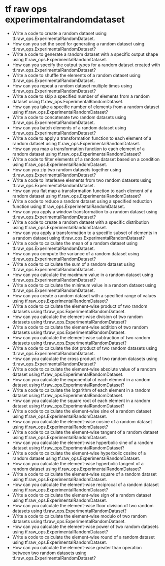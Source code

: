 # tf raw ops experimentalrandomdataset

- Write a code to create a random dataset using tf.raw_ops.ExperimentalRandomDataset.
- How can you set the seed for generating a random dataset using tf.raw_ops.ExperimentalRandomDataset?
- Write a code to generate a random dataset with a specific output shape using tf.raw_ops.ExperimentalRandomDataset.
- How can you specify the output types for a random dataset created with tf.raw_ops.ExperimentalRandomDataset?
- Write a code to shuffle the elements of a random dataset using tf.raw_ops.ExperimentalRandomDataset.
- How can you repeat a random dataset multiple times using tf.raw_ops.ExperimentalRandomDataset?
- Write a code to skip a specified number of elements from a random dataset using tf.raw_ops.ExperimentalRandomDataset.
- How can you take a specific number of elements from a random dataset using tf.raw_ops.ExperimentalRandomDataset?
- Write a code to concatenate two random datasets using tf.raw_ops.ExperimentalRandomDataset.
- How can you batch elements of a random dataset using tf.raw_ops.ExperimentalRandomDataset?
- Write a code to apply a transformation function to each element of a random dataset using tf.raw_ops.ExperimentalRandomDataset.
- How can you map a transformation function to each element of a random dataset using tf.raw_ops.ExperimentalRandomDataset?
- Write a code to filter elements of a random dataset based on a condition using tf.raw_ops.ExperimentalRandomDataset.
- How can you zip two random datasets together using tf.raw_ops.ExperimentalRandomDataset?
- Write a code to interleave elements from two random datasets using tf.raw_ops.ExperimentalRandomDataset.
- How can you flat map a transformation function to each element of a random dataset using tf.raw_ops.ExperimentalRandomDataset?
- Write a code to reduce a random dataset using a specified reduction function using tf.raw_ops.ExperimentalRandomDataset.
- How can you apply a window transformation to a random dataset using tf.raw_ops.ExperimentalRandomDataset?
- Write a code to create a random dataset with a specific distribution using tf.raw_ops.ExperimentalRandomDataset.
- How can you apply a transformation to a specific subset of elements in a random dataset using tf.raw_ops.ExperimentalRandomDataset?
- Write a code to calculate the mean of a random dataset using tf.raw_ops.ExperimentalRandomDataset.
- How can you compute the variance of a random dataset using tf.raw_ops.ExperimentalRandomDataset?
- Write a code to calculate the sum of a random dataset using tf.raw_ops.ExperimentalRandomDataset.
- How can you calculate the maximum value in a random dataset using tf.raw_ops.ExperimentalRandomDataset?
- Write a code to calculate the minimum value in a random dataset using tf.raw_ops.ExperimentalRandomDataset.
- How can you create a random dataset with a specified range of values using tf.raw_ops.ExperimentalRandomDataset?
- Write a code to calculate the element-wise product of two random datasets using tf.raw_ops.ExperimentalRandomDataset.
- How can you calculate the element-wise division of two random datasets using tf.raw_ops.ExperimentalRandomDataset?
- Write a code to calculate the element-wise addition of two random datasets using tf.raw_ops.ExperimentalRandomDataset.
- How can you calculate the element-wise subtraction of two random datasets using tf.raw_ops.ExperimentalRandomDataset?
- Write a code to calculate the dot product of two random datasets using tf.raw_ops.ExperimentalRandomDataset.
- How can you calculate the cross product of two random datasets using tf.raw_ops.ExperimentalRandomDataset?
- Write a code to calculate the element-wise absolute value of a random dataset using tf.raw_ops.ExperimentalRandomDataset.
- How can you calculate the exponential of each element in a random dataset using tf.raw_ops.ExperimentalRandomDataset?
- Write a code to calculate the logarithm of each element in a random dataset using tf.raw_ops.ExperimentalRandomDataset.
- How can you calculate the square root of each element in a random dataset using tf.raw_ops.ExperimentalRandomDataset?
- Write a code to calculate the element-wise sine of a random dataset using tf.raw_ops.ExperimentalRandomDataset.
- How can you calculate the element-wise cosine of a random dataset using tf.raw_ops.ExperimentalRandomDataset?
- Write a code to calculate the element-wise tangent of a random dataset using tf.raw_ops.ExperimentalRandomDataset.
- How can you calculate the element-wise hyperbolic sine of a random dataset using tf.raw_ops.ExperimentalRandomDataset?
- Write a code to calculate the element-wise hyperbolic cosine of a random dataset using tf.raw_ops.ExperimentalRandomDataset.
- How can you calculate the element-wise hyperbolic tangent of a random dataset using tf.raw_ops.ExperimentalRandomDataset?
- Write a code to calculate the element-wise square of a random dataset using tf.raw_ops.ExperimentalRandomDataset.
- How can you calculate the element-wise reciprocal of a random dataset using tf.raw_ops.ExperimentalRandomDataset?
- Write a code to calculate the element-wise sign of a random dataset using tf.raw_ops.ExperimentalRandomDataset.
- How can you calculate the element-wise floor division of two random datasets using tf.raw_ops.ExperimentalRandomDataset?
- Write a code to calculate the element-wise modulo of two random datasets using tf.raw_ops.ExperimentalRandomDataset.
- How can you calculate the element-wise power of two random datasets using tf.raw_ops.ExperimentalRandomDataset?
- Write a code to calculate the element-wise round of a random dataset using tf.raw_ops.ExperimentalRandomDataset.
- How can you calculate the element-wise greater than operation between two random datasets using tf.raw_ops.ExperimentalRandomDataset?